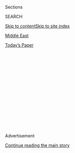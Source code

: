 <div id="app">

<div>

<div>

<div>

<div class="NYTAppHideMasthead css-1q2w90k e1suatyy0">

<div class="section css-ui9rw0 e1suatyy2">

<div class="css-eph4ug er09x8g0">

<div class="css-6n7j50">

</div>

<span class="css-1dv1kvn">Sections</span>

<div class="css-10488qs">

<span class="css-1dv1kvn">SEARCH</span>

</div>

[Skip to content](#site-content)[Skip to site index](#site-index)

</div>

<div id="masthead-section-label" class="css-1wr3we4 eaxe0e00">

[Middle
East](https://www.nytimes3xbfgragh.onion/section/world/middleeast)

</div>

<div class="css-10698na e1huz5gh0">

</div>

</div>

<div id="masthead-bar-one" class="section hasLinks css-15hmgas e1csuq9d3">

<div class="css-uqyvli e1csuq9d0">

</div>

<div class="css-1uqjmks e1csuq9d1">

</div>

<div class="css-9e9ivx">

[](https://myaccount.nytimes3xbfgragh.onion/auth/login?response_type=cookie&client_id=vi)

</div>

<div class="css-1bvtpon e1csuq9d2">

[Today’s
Paper](https://www.nytimes3xbfgragh.onion/section/todayspaper)

</div>

</div>

</div>

</div>

<div data-aria-hidden="false">

<div id="site-content" data-role="main">

<div>

<div class="css-1aor85t" style="opacity:0.000000001;z-index:-1;visibility:hidden">

<div class="css-1hqnpie">

<div class="css-epjblv">

<span class="css-17xtcya">[Middle
East](/section/world/middleeast)</span><span class="css-x15j1o">|</span><span class="css-fwqvlz">A
Saudi Morals Enforcer Called for a More Liberal Islam. Then the Death
Threats
Began.</span>

</div>

<div class="css-k008qs">

<div class="css-1iwv8en">

<span class="css-18z7m18"></span>

<div>

</div>

</div>

<span class="css-1n6z4y">https://nyti.ms/29NMIES</span>

<div class="css-1705lsu">

<div class="css-4xjgmj">

<div class="css-4skfbu" data-role="toolbar" data-aria-label="Social Media Share buttons, Save button, and Comments Panel with current comment count" data-testid="share-tools">

  - 
  - 
  - 
  - 
    
    <div class="css-6n7j50">
    
    </div>

  - 
  - 

</div>

</div>

</div>

</div>

</div>

</div>

<div id="NYT_TOP_BANNER_REGION" class="css-13pd83m">

</div>

<div id="top-wrapper" class="css-1sy8kpn">

<div id="top-slug" class="css-l9onyx">

Advertisement

</div>

[Continue reading the main
story](#after-top)

<div class="ad top-wrapper" style="text-align:center;height:100%;display:block;min-height:250px">

<div id="top" class="place-ad" data-position="top" data-size-key="top">

</div>

</div>

<div id="after-top">

</div>

</div>

<div id="sponsor-wrapper" class="css-1hyfx7x">

<div id="sponsor-slug" class="css-19vbshk">

Supported by

</div>

[Continue reading the main
story](#after-sponsor)

<div id="sponsor" class="ad sponsor-wrapper" style="text-align:center;height:100%;display:block">

</div>

<div id="after-sponsor">

</div>

</div>

<div class="css-1vkm6nb ehdk2mb0">

# A Saudi Morals Enforcer Called for a More Liberal Islam. Then the Death Threats Began.

</div>

<div class="css-79elbk" data-testid="photoviewer-wrapper">

<div class="css-z3e15g" data-testid="photoviewer-wrapper-hidden">

</div>

<div class="css-1a48zt4 ehw59r15" data-testid="photoviewer-children">

![<span class="css-16f3y1r e13ogyst0" data-aria-hidden="true">Saudi
women standing on the opposite side of the hall from the men at the Amex
Luxury Expo in Riyadh in
March.</span><span class="css-cnj6d5 e1z0qqy90" itemprop="copyrightHolder"><span class="css-1ly73wi e1tej78p0">Credit...</span><span><span>Sergey
Ponomarev for The New York
Times</span></span></span>](https://static01.graylady3jvrrxbe.onion/images/2016/07/11/world/11saudi1/11saudi1-articleLarge.jpg?quality=75&auto=webp&disable=upscale)

</div>

</div>

<div class="css-xt80pu e12qa4dv0">

<div class="css-18e8msd">

<div class="css-vp77d3 epjyd6m0">

<div class="css-1baulvz">

By [<span class="css-1baulvz last-byline" itemprop="name">Ben
Hubbard</span>](http://www.nytimes3xbfgragh.onion/by/ben-hubbard)

</div>

</div>

  - July 10,
    2016

  - 
    
    <div class="css-4xjgmj">
    
    <div class="css-d8bdto" data-role="toolbar" data-aria-label="Social Media Share buttons, Save button, and Comments Panel with current comment count" data-testid="share-tools">
    
      - 
      - 
      - 
      - 
        
        <div class="css-6n7j50">
        
        </div>
    
      - 
      - 
    
    </div>
    
    </div>

</div>

</div>

<div class="section meteredContent css-1r7ky0e" name="articleBody" itemprop="articleBody">

<div class="css-1fanzo5 StoryBodyCompanionColumn">

<div class="css-53u6y8">

JIDDA, Saudi Arabia — For most of his adult life, Ahmed Qassim al-Ghamdi
worked among the bearded enforcers of Saudi Arabia. He was a dedicated
employee of the Commission for the Promotion of Virtue and the
Prevention of Vice — known abroad as the religious police — serving with
the front-line troops protecting the Islamic kingdom from
Westernization, secularism and anything but the most conservative
Islamic practices.

Some of that resembled ordinary police work: busting drug dealers and
bootleggers in a country that bans alcohol. But the men of “the
Commission,” as Saudis call it, spent most of their time maintaining the
puritanical public norms that set Saudi Arabia apart not only from the
West, but from most of the Muslim world.

A key offense was ikhtilat, or unauthorized mixing between men and
women. The kingdom’s clerics warn that it could lead to fornication,
adultery, broken homes, children born of unmarried couples and
full-blown societal collapse.

For years, Mr. Ghamdi stuck with the program and was eventually put in
charge of the Commission for the region of Mecca, Islam’s holiest city.
Then he had a reckoning and began to question the rules. So he turned to
the Quran and the stories of the Prophet Muhammad and his companions,
considered the exemplars of Islamic conduct. What he found was striking
and life altering: There had been plenty of mixing among the first
generation of Muslims, and no one had seemed to mind.

</div>

</div>

<div class="css-1fanzo5 StoryBodyCompanionColumn">

<div class="css-53u6y8">

So he spoke out. In articles and television appearances, he argued that
much of what Saudis practiced as religion was in fact Arabian cultural
practices that had been mixed up with their faith.

There was no need to close shops for prayer, he said, nor to bar women
from driving, as Saudi Arabia does. At the time of the Prophet, women
rode around on camels, which he said was far more provocative than
veiled women piloting S.U.V.s.

He even said that while women should conceal their bodies, they needed
to cover their faces only if they chose to do so. And to demonstrate the
depth of his own conviction, Mr. Ghamdi went on television with his
wife, Jawahir, who smiled to the camera, her face bare and adorned with
a dusting of makeup.

It was like a bomb inside the kingdom’s religious establishment,
threatening the social order that granted prominence to the sheikhs and
made them the arbiters of right and wrong in all aspects of life. He
threatened their control.

Mr. Ghamdi’s colleagues at work refused to speak to him. Angry calls
poured into his cellphone and anonymous death threats hit him on
Twitter. Prominent sheikhs took to the airwaves to denounce him as an
ignorant upstart who should be punished, tried — and even tortured.

</div>

</div>

<div class="css-1fanzo5 StoryBodyCompanionColumn">

<div class="css-53u6y8">

## Challenge of Understanding

I had come to Saudi Arabia to explore Wahhabism, the hyper-conservative
Saudi strain of Sunni Islam that is often blamed for fueling intolerance
around the world — and nurturing terrorism. I spent weeks in Riyadh,
Jidda and other cities speaking with sheikhs, imams, religious
professors and many others as I tried to peel back the layers of a
closed and private society.

For the Western visitor, Saudi Arabia is a baffling mix of modern
urbanism, desert culture and the never-ending effort to adhere to a
rigid interpretation of scriptures that are more than 1,000 years old.
It is a kingdom flooded with oil wealth, skyscrapers, S.U.V.s and
shopping malls, where questions about how to invest money, interact with
non-Muslims or even treat cats are answered with quotes from the Quran
or stories about the Prophet Muhammad.

Religion is woven into daily life. Banks employ clerics to ensure they
follow Shariah law. Mannequins lack heads because of religious
sensitivities to showing the human form. And schoolbooks detail how boys
should cut their hair, how girls should cover their bodies and how often
a person should trim his or her pubic hair.

While Islam is meant to be a complete program for human life,
interpretation is key when it comes to practices. The Saudi
interpretation is steeped in the conservatism of central Arabia,
especially regarding relations between women and men.

In public, most women wear baggy black gowns called abayas, designed to
hide their forms, as well as veils that cover their hair and faces, with
only thin slits for their eyes. Restaurants have separate sections for
“families,” meaning groups that include women, and for “singles,”
which means men.

Many Saudis mix in private, and men and women can usually meet in hotel
lobbies with little problem. Others do not want to mix and see gender
segregation as part of their cultural identity. In some conservative
circles, men go their whole lives without seeing the faces of women
other than their immediate family — even their brothers’ wives.

Inside the kingdom, all other religions are suppressed. Not only are
there no public churches, there is no Church’s Chicken. (It is called
[Texas
Chicken](http://www.texaschickenme.com/ksa/company/about_texas_chicken_ksa)
in the kingdom.) When asked about this, Saudis deny that this reflects
intolerance. They compare their country to the Vatican, saying it is a
unique place for Muslims, with its own rules.

</div>

</div>

<div class="css-1fanzo5 StoryBodyCompanionColumn">

<div class="css-53u6y8">

Officials I spoke with were upset by the kingdom’s increasingly troubled
reputation abroad and said over and over that they supported “moderate
Islam.”

</div>

</div>

<div style="max-width:100%;margin:0 auto">

<div class="css-17dprlf" data-id="100000004554191" data-slug="saudi-read-in-arabic" style="max-width:300px">

</div>

</div>

<div class="css-1fanzo5 StoryBodyCompanionColumn">

<div class="css-53u6y8">

But what exactly did they mean by “moderate Islam”? Unpacking that term
made it clear how wide the values gap is between Saudi Arabia and its
American ally. The kingdom’s “moderate Islam” publicly beheads
criminals, punishes apostates and prevents women from traveling abroad
without the permission of a male “guardian.”

Don’t even ask about gay rights.

Instead of calls for jihad, what I heard were religious leaders
insisting that the faithful obey the state. The Saudi royal family is
terrified that the jihadist fervor inflaming the region will catch fire
at home and threaten its control. So it has marshaled the state’s
religious apparatus to condemn the jihadists and proclaim the religious
duty of obedience to the rulers.

And while it was once common, I heard little disparaging talk about
Christians and Jews, although it was open season on Shiites, whose faith
is frequently bashed as part of the rivalry with Iran.

The only Saudis who suggested I was an infidel were children.

Once, a Saudi journalist proudly introduced me to his 9-year-old
daughter, whom he had put in private school so she could study English.

“What is your name?” I asked.

“My name is Dana,” she said.

“How old are you?”

“I am 9.”

“When is your birthday?”

</div>

</div>

<div class="css-1fanzo5 StoryBodyCompanionColumn">

<div class="css-53u6y8">

Confused, she switched to Arabic.

“We don’t have that in Saudi Arabia,” she said. “That’s an infidel
holiday.”

Shocked, her father asked where she had learned that, and she fetched
one of her government-issued textbooks, flipping to a lesson that listed
“forbidden holidays”: Christmas and Thanksgiving. Birthdays had been
part of the same lesson.

Another time, I met a religious friend for coffee, and he brought his
two young sons. When the call to prayer sounded, my friend went to pray.
His sons, confused that I did not follow, looked at me wide-eyed and
asked, “Are you an infidel?”

## What Is a Wahhabi?

The first thing many Saudis will tell you about Wahhabism is that it
does not exist.

“There is no such thing as Wahhabism,” Hisham al-Sheikh told me the
first time we met. “There is only true Islam.”

The irony is that fewer people have a purer Wahhabi pedigree than Mr.
Sheikh, a direct descendant of the cleric who started it all.

In the early 18th century, Sheikh Mohammed ibn Abdul-Wahhab called for a
religious reformation in central Arabia. Feeling that Islam had been
corrupted by practices like the veneration of saints and tombs, he
called for the stripping away of “innovations” and the return to what he
considered the pure religion.

He formed an alliance with a chieftain named Mohammed ibn Saud that has
underpinned the area’s history ever since. Then the Saud family assumed
political leadership while Sheikh Abdul-Wahhab and his descendants gave
legitimacy to their rule and managed religious affairs.

</div>

</div>

<div class="css-1fanzo5 StoryBodyCompanionColumn">

<div class="css-53u6y8">

That mix proved potent among the warring Arabian tribes, as Wahhabi
clerics provided justification for military conquest in some cases:
Those who resisted the House of Saud were not just enemies, but infidels
who deserved the sword.

The first Saudi state was destroyed by the Ottomans in 1818, and
attempts to build another failed until the early 20th century, when King
Abdulaziz al-Saud undertook a campaign that put him in control of most
of the Arabian Peninsula.

But the king faced a choice: to continue expansionary jihad, which would
have invited conflict with the British, or to build a modern state. He
chose the latter, even crushing a group of his own warriors who refused
to stop fighting.

Since then, the alliance between the royal family and the clerics has
endured, although the tensions between the quest for ideological purity
and the exigencies of modern statehood remain throughout Saudi society.

Fast forward to 2016, and the main players have transformed because of
time and oil wealth. The royal family has grown from a group of scrappy
desert dwellers into a sprawling clan awash in palaces and private jets.
The Wahhabi establishment has evolved from a puritan reform movement
into a bloated state bureaucracy.

</div>

</div>

<div class="css-79elbk" data-testid="photoviewer-wrapper">

<div class="css-z3e15g" data-testid="photoviewer-wrapper-hidden">

</div>

<div class="css-1a48zt4 ehw59r15" data-testid="photoviewer-children">

![<span class="css-16f3y1r e13ogyst0" data-aria-hidden="true">Ahmed
Qassim al-Ghamdi and his wife, Jawahir, on TV in 2014. His appearance
prompted attacks from conservative Saudi
clerics.</span>](https://static01.graylady3jvrrxbe.onion/images/2016/07/11/world/11saudi2/11saudi2-articleLarge.jpg?quality=75&auto=webp&disable=upscale)

</div>

</div>

<div class="css-1fanzo5 StoryBodyCompanionColumn">

<div class="css-53u6y8">

It consists of universities that churn out graduates trained in
religious disciplines; a legal system in which judges apply Shariah law;
a council of top clerics who advise the king; a network of offices that
dispense fatwas, or religious opinions; a force of religious police who
monitor public behavior; and tens of thousands of mosque imams who can
be tapped to deliver the government’s message from the pulpit.

</div>

</div>

<div class="css-1fanzo5 StoryBodyCompanionColumn">

<div class="css-53u6y8">

The call to prayer sounds five times a day from mosques and inside of
malls so clearly that many Saudis use it to organize their days.

“Let’s meet after the sunset prayer,” they would tell me, sometimes
unsure what time that was. So I installed an app on my phone that let me
look up prayer times and buzzed when the call sounded.

And so it was, after the sunset prayer, that I met Mr. Sheikh, a proud
sixth-generation descendant of Mohammed ibn Abdul-Wahhab.

He was a portly man of 42 who wore a long white robe and covered his
head with a schmag, or checkered cloth. His beard was long and he had no
mustache, in imitation of the Prophet Muhammad, and he squinted through
reading glasses perched on his nose while peering at his iPhone.

We sat on purple couches in the music-free lobby of a Riyadh hotel and
shared dates and coffee while he answered my questions about Islam in
Saudi Arabia.

“I am an open-minded person,” he told me early on.

It was clear that he hoped I would become a Muslim.

His life had been defined by the religious establishment, but he proved
to be a case study in the complexity of terms like “modern” and
“traditional” in Saudi Arabia. He had memorized the Quran at a young
age and studied with prominent clerics before completing his doctorate
in Shariah, with his thesis on how technology changed the application of
Shariah.

</div>

</div>

<div class="css-1fanzo5 StoryBodyCompanionColumn">

<div class="css-53u6y8">

Now he had a successful career and a host of religious jobs. He trained
judges for the Shariah courts, advised the minister of Islamic affairs,
wrote studies for the clerics who advise the king and served on the
Shariah board of the Medgulf insurance company. On Fridays, he preached
at a mosque near his mother’s house and welcomed visitors who came to
see his uncle, the grand mufti.

He had traveled extensively abroad, and when he found out I was American
he told me that he loved the United States. He had visited Oregon, New
York, Massachusetts and Los Angeles. On one trip, he visited a
synagogue. On another, a black church. He had also visited an Amish
community, which he found fascinating.

A relative of his lived in Montgomery, Ala., and he had spent happy
months there, often visiting the local Islamic center. The hardest part,
he said, was Ramadan, because there were few eateries open late that did
not have bars.

“All I had was IHOP,” he said.

He said Islam did not forbid doing business or having friendships with
Christians or Jews. He opposed Shiite beliefs and practices, but said it
was wrong to do as the extremists of the Islamic State and declare
takfir, or infidelity, on entire groups.

When it came to birthdays, which many Saudi clerics condemn, he said he
did not oppose them, although his wife did, so their children did not go
to birthday parties. But they had celebrations of their own, he said,
showing me a video on his phone of his family gathered around a cake
bearing the face of his son Abdullah, 15, who had just memorized the
Quran. They lit sparklers and cheered, but did not sing.

He was on the fence about music, which many Wahhabis also forbid. He
said he had no problem with background music in restaurants, but opposed
music that put listeners in a state similar to drunkenness, causing them
to jump around and bang their heads.

“We have something better,” he said. “You can listen to the Quran.”

Since much of what differentiates Saudi Arabia is the place of women, I
wanted to talk to a conservative Saudi woman, which was tricky because
most would refuse to meet with any unrelated male — let alone a
non-Muslim correspondent from the United States. So I had a female Saudi
colleague, Sheikha al-Dosary, contact Mr. Sheikh’s wife, Meshael, who
said she would meet me.

</div>

</div>

<div class="css-1fanzo5 StoryBodyCompanionColumn">

<div class="css-53u6y8">

But I asked Mr. Sheikh’s permission.

“She is very busy,” he said, and changed the subject.

So Ms. Sheikh met Ms. Dosary at a women’s coffee shop in Riyadh, where
women can uncover their faces and hair.

Her marriage to Mr. Sheikh had been arranged, she said. They met once
for less than an hour before they were married, and he had seen her
face.

</div>

</div>

<div class="css-79elbk" data-testid="photoviewer-wrapper">

<div class="css-z3e15g" data-testid="photoviewer-wrapper-hidden">

</div>

<div class="css-1a48zt4 ehw59r15" data-testid="photoviewer-children">

<div class="css-1xdhyk6 erfvjey0">

<span class="css-1ly73wi e1tej78p0">Image</span>

<div class="css-zjzyr8">

<div data-testid="lazyimage-container" style="height:258.4222222222222px">

</div>

</div>

</div>

<span class="css-16f3y1r e13ogyst0" data-aria-hidden="true">A Friday
Prayer in April at the Fahed bin Saidaan mosque in
Riyadh.</span><span class="css-cnj6d5 e1z0qqy90" itemprop="copyrightHolder"><span class="css-1ly73wi e1tej78p0">Credit...</span><span>Sergey
Ponomarev for The New York Times</span></span>

</div>

</div>

<div class="css-1fanzo5 StoryBodyCompanionColumn">

<div class="css-53u6y8">

“It was hard for me to look at him or to check him out as I was so shy,”
she said.

They were cousins. He was 21; she was 16. He agreed to her condition for
marriage that she continue her studies, and she was now working on a
doctorate in education while raising their four children.

She disputed the Western idea that Saudi women lack rights.

“They believe we are oppressed because we don’t drive, but that is
incorrect,” Ms. Sheikh said, adding that driving would be a hassle in
Riyadh’s snarled traffic.

“Here women are respected and honored in many ways you don’t find in the
West,” she continued.

She, too, is a descendant of Sheikh Abdul-Wahhab and said proudly that
her grandfather had founded the kingdom’s religious police. “Praise God
that we have the Commission to protect our country,” she said.

## A Flurry of Fatwas

The primacy of Islam in Saudi life has led to a huge religious sphere
that extends beyond the state’s official clerics. Public life is filled
with celebrity sheikhs whose moves, comments and conflicts Saudis track
just as Americans follow Hollywood actors. There are old sheikhs and
young sheikhs, sheikhs who used to be extremists and now preach
tolerance, sheikhs whom women find sexy, and a [black
sheikh](http://www.nytimes3xbfgragh.onion/2009/04/11/world/middleeast/11saudi.html)
who has compared himself to Barack Obama.

</div>

</div>

<div class="css-1fanzo5 StoryBodyCompanionColumn">

<div class="css-53u6y8">

In the kingdom’s [hyper-wired
society](http://www.nytimes3xbfgragh.onion/2015/05/23/world/middleeast/saudi-arabia-youths-cellphone-apps-freedom.html?_r=0 "The New York Times"),
they compete for followers on Twitter, Facebook and Snapchat. The grand
mufti, the state’s highest religious official, has a regular television
show, too.

Their embrace of technology runs counter to the history of Wahhabi
clerics rejecting nearly everything new as a threat to the religion.
Formerly banned items include the telegraph, the radio, the camera,
soccer, girls’ education and televisions, whose introduction in the
1960s caused outrage.

For Saudis, trying to navigate what is permitted, halal, and what is
not, haram, can be challenging. So they turn to clerics for fatwas, or
nonbinding religious rulings. While some may get a lot of attention — as
when Ayatollah Ruhollah Khomeini of Iran called for killing the author
Salman Rushdie — most concern the details of religious practice. Others
can reveal the sometimes comical contortions that clerics go through to
reconcile modernity with their understanding of religion.

There was, for example, the cleric who appeared to call for the [death
of Mickey
Mouse](https://www.youtube.com/watch?v=j7IpMIhR6Yg "YouTube video"),
then tried to backtrack. Another prominent cleric [issued a
clarification](http://english.alarabiya.net/en/variety/2014/03/18/Saudi-cleric-claims-he-didn-t-issue-a-fatwa-against-all-you-can-eat-buffets.html)
that he had not in fact forbidden all-you-can-eat buffets. That same
sheikh was recently asked about people taking photos with cats. He
[responded](https://www.youtube.com/watch?v=aCMLdH1O6YU) that the feline
presence was irrelevant; the photos were the problem.

“Photography is not permitted unless necessary,” he said. “Not with
cats, not with dogs, not with wolves, not with anything.”

The government has sought to control the flow of religious opinions with
official fatwa institutions. But state-sanctioned fatwas have provoked
laughter, too, like [the
fatwa](http://alifta.com/Fatawa/fatawacoeval.aspx?languagename=en&View=Page&HajjEntryID=0&HajjEntryName=&RamadanEntryID=0&RamadanEntryName=&NodeID=4655&PageID=14440&SectionID=7&SubjectPageTitlesID=15174&MarkIndex=3&0#Intensiveintellectualinvasion)
calling spending money on Pokemon products “cooperation in sin and
transgression.”

While the government seeks to get more women into the work force, the
state fatwa organization preaches on the “[danger of women joining men
in the
workplace](http://alifta.com/Fatawa/fatawaChapters.aspx?languagename=en&View=Page&PageID=75&PageNo=1&BookID=14&TopFatawa=true),”
which it calls “the reason behind the destruction of societies.”

</div>

</div>

<div class="css-1fanzo5 StoryBodyCompanionColumn">

<div class="css-53u6y8">

And there are fatwas that arm extremists with religious justification.
There is one fatwa, [still available in English on a government
website](http://alifta.com/Fatawa/fatawacoeval.aspx?languagename=en&View=Page&HajjEntryID=0&HajjEntryName=&RamadanEntryID=0&RamadanEntryName=&NodeID=4661&PageID=6286&SectionID=7&SubjectPageTitlesID=6338&MarkIndex=0&0#WhydoesIslamnotprohibitslavery)
and signed by the previous grand mufti, that states, “Whoever refuses to
follow the straight path deserves to be killed or enslaved in order to
establish justice, maintain security and peace and safeguard lives,
honor and property.”

It goes on: “Slavery in Islam is like a purifying machine or sauna in
which those who are captured enter to wash off their dirt and then they
come out clean, pure and safe, from another door.”

Once while we were having coffee, Mr. Sheikh answered his cellphone,
listened seriously and issued a fatwa on the spot. He got such calls
frequently.

The query had been about where a pilgrim headed to Mecca had to don the
white cloths of ritual purity — an easy one. The answer, in this case,
was Jidda. Others were harder, and he demurred if he was not sure. Once,
a woman asked about fake eyelashes. He told her that he did not know,
but thought about it later and decided they were fine, on one condition:
“that there is no cheating involved.”

A woman, for example, could put them on before a man came to propose.

“And then after they get married, they’re gone\!” he said. “That is not
permitted.”

One Friday, Mr. Sheikh took me to see his uncle, Grand Mufti Abdulaziz
al-Sheikh.

We entered a vast reception hall near the mufti’s house in Riyadh, with
padded benches along the walls where a dozen bearded students sat. In
the center, on a raised armchair, sat the mufti, his feet in brown socks
and perched on a pillow. The students read religious texts, and the
mufti interjected with commentary. He was 75, Mr. Sheikh said, and had
been blind since age 14, when a German doctor carried out a failed
operation on his
eyes.

</div>

</div>

<div style="max-width:100%;margin:0 auto">

<div class="css-17dprlf" data-id="100000004428180" data-slug="saudi-series-box" style="max-width:300px">

</div>

</div>

<div class="css-1fanzo5 StoryBodyCompanionColumn">

<div class="css-53u6y8">

Mr. Sheikh said I could ask him a question, so I asked how he responded
to those who compared Wahhabism to the Islamic State.

</div>

</div>

<div class="css-1fanzo5 StoryBodyCompanionColumn">

<div class="css-53u6y8">

“That is all lies and slander. Daesh is an aggressive, tyrannous group
that has no relation,” he said, using another term for the Islamic
State.

After a pause, he asked, “Why don’t you become a Muslim?”

I responded that I was from a Christian family.

“The religion you follow has no source,” he said, adding that I should
accept the Prophet Muhammad’s revelation.

“Your religion is not a religion,” he said. “In the end, you will have
to face God.”

## The Unexpected Reformer

The first time I met Mr. Ghamdi, 51, formerly of the religious police,
was this year in a sitting room in his apartment in Jidda, the port city
on the Red Sea. The room had been outfitted to look like a Bedouin tent.
Burgundy fabric adorned the walls, gold tassels hung from the ceiling,
and carpets covered the floor, to which Mr. Ghamdi pressed his forehead
in prayer during breaks in our conversation.

He spoke of how the world of sheikhs, fatwas and the meticulous
application of religion to everything had defined his life.

But that world — his world — had frozen him out.

Little in his background suggested that he would become a religious
reformer. While at a university, he quit a job at the customs office in
the Jidda port because a sheikh told him that collecting duties was
haram.

</div>

</div>

<div class="css-1fanzo5 StoryBodyCompanionColumn">

<div class="css-53u6y8">

After graduation, he studied religion in his spare time and handled
international accounts for a government office — a job requiring travel
to non-Muslim countries.

“The clerics at that time were releasing fatwas that it was not right to
travel to the countries of the infidels unless it was necessary,” Mr.
Ghamdi said.

So he quit.

Then he taught economics at a technical school in Saudi Arabia, but
didn’t like that it taught only capitalism and socialism. So he said
he had added material on Islamic finance, but the students complained
about the extra work, and he left.

He finally landed a job that he felt was consistent with his religious
convictions, as a member of the Commission in Jidda.

Over the next few years, he transferred to Mecca and cycled through
different positions. There were occasional prostitution cases, and the
force sometimes caught sorcerers — who can be beheaded if convicted in
court.

But he developed reservations about how the force worked. His
colleagues’ religious zeal sometimes led them to overreact, breaking
into people’s homes or humiliating detainees.

“Let’s say someone drank alcohol,” he said. “That does not represent an
attack on the religion, but they exaggerated in how they treated
people.”

</div>

</div>

<div class="css-1fanzo5 StoryBodyCompanionColumn">

<div class="css-53u6y8">

At one point, Mr. Ghamdi was assigned to review cases and tried to use
his position to report abuses and force agents to return items they had
wrongfully confiscated, he said.

He recalled the case of an older, single man who was reported to receive
two young women in his home on the weekends. Since the man did not pray
at the mosque, his neighbors suspected he was up to no good, so the
Commission raided the house and caught the man red-handed — visiting
with his daughters.

“Often, people were humiliated in inhuman ways, and that humiliation
could cause hatred of religion,” Mr. Ghamdi
said.

</div>

</div>

<div class="css-79elbk" data-testid="photoviewer-wrapper">

<div class="css-z3e15g" data-testid="photoviewer-wrapper-hidden">

</div>

<div class="css-1a48zt4 ehw59r15" data-testid="photoviewer-children">

<div class="css-1xdhyk6 erfvjey0">

<span class="css-1ly73wi e1tej78p0">Image</span>

<div class="css-zjzyr8">

<div data-testid="lazyimage-container" style="height:257.77777777777777px">

</div>

</div>

</div>

<span class="css-16f3y1r e13ogyst0" data-aria-hidden="true">Saudi women
at the Amex Luxury Expo in
Riyadh.</span><span class="css-cnj6d5 e1z0qqy90" itemprop="copyrightHolder"><span class="css-1ly73wi e1tej78p0">Credit...</span><span>Sergey
Ponomarev for The New York Times</span></span>

</div>

</div>

<div class="css-1fanzo5 StoryBodyCompanionColumn">

<div class="css-53u6y8">

In 2005, the head of the Commission for the Mecca region died, and Mr.
Ghamdi was promoted. It was a big job, with some 90 stations throughout
a large, diverse area containing Islam’s holiest sites. He did his best
to keep up, while worrying that the Commission’s focus was misguided.

In private, he looked to the scriptures and the sayings of the Prophet
Muhammad for guidance on what was halal and what was haram, and he
documented his findings.

“I was surprised because we used to hear from the scholars, ‘Haram,
haram, haram,’ but they never talked about the evidence,” he said.

</div>

</div>

<div class="css-1fanzo5 StoryBodyCompanionColumn">

<div class="css-53u6y8">

Realizing the gravity of such a conclusion for someone in his position,
he stayed silent and filed the document away.

But his conclusions would, soon, emerge.

Around the time he was rethinking his worldview, King Abdullah, then the
monarch, announced plans to open a world-class university, the [King
Abdullah University of Science and
Technology](https://www.kaust.edu.sa/en "KAUST"), or Kaust. What shocked
the kingdom’s religious establishment was his decision to not segregate
students by gender, nor impose a dress code on women.

Kaust followed the precedent of Saudi Aramco, the state oil company,
which had also been shielded from clerical interference, highlighting
one of the great contradictions of Saudi Arabia: Regardless of how much
the royal family lauds its Islamic values, when it wants to earn money
or innovate, it does not turn to the clerics for advice. It puts up a
wall and locks them out.

Most clerics kept quiet out of deference to the king. But one member of
the top clerical body addressed the issue on a call-in show, warning of
the dangers of mixed universities: sexual harassment; men and women
flirting and getting distracted from their studies; husbands growing
jealous of their wives; rape.

“Mixing has many corrupting factors, and its evil is great,” said the
cleric, Sheikh Saad al-Shathri, adding that if the king had known this
was the plan, he would have stopped it.

But mixing was in fact the king’s idea, and he was not amused. He
dismissed the sheikh with a royal decree.

From his office in Mecca, Mr. Ghamdi watched, frustrated that the
clerics were not backing a project he felt was good for the kingdom.

</div>

</div>

<div class="css-1fanzo5 StoryBodyCompanionColumn">

<div class="css-53u6y8">

So after praying about it, he retrieved his report and boiled it down to
two long articles that were published in the newspaper Okaz in 2009.

They were the first strikes in a yearslong battle between Mr. Ghamdi and
the religious establishment. He followed with other articles, went on TV
and faced off against other clerics who insulted him and marshaled their
own evidence from the scriptures. His colleagues at the Commission
shunned him, so he requested — and was swiftly granted — early
retirement.

Once off the force, he questioned other practices: forcing shops to
close during prayer times and urging people to go to the mosque,
requiring face veils, barring women from driving.

Each comment lit a new inferno. A woman once asked him on Twitter if she
could not only show her face, but also wear makeup. Sure, Mr. Ghamdi
said, setting off new attacks.

Then in 2014, he was to appear on a popular talk show, and the producers
[filmed a
segment](http://www.mbc.net/ar/programs/badriya/articles/-%D8%A8%D8%AF%D8%B1%D9%8A%D8%A9--%D8%AA%D8%B3%D8%AA%D8%B6%D9%8A%D9%81--%D8%A7%D9%84%D8%BA%D8%A7%D9%85%D8%AF%D9%8A--%D9%85%D8%B9-%D8%B2%D9%88%D8%AC%D8%AA%D9%87-%D9%81%D9%8A-%D8%A3%D9%88%D9%84-%D8%B8%D9%87%D9%88%D8%B1-%D9%84%D9%87%D8%A7.html "Talk show segment")
about him and his wife, who appeared with her face showing and said she
supported him.

Harsh responses came from the top of the religious establishment.

Many attacked his religious credentials, saying he was not really a
sheikh — a dubious accusation since there is no standard qualification
to be one. They targeted his résumé, too, saying he had no degree in
religion and pointing out, correctly, that his doctorate was from
[Ambassador University
Corporation](http://www.ambassador-university.com/index.php?option=com_content&task=view&id=21&Itemid=43),
a diploma mill that gives degrees based on work experience “in the
Middle East.”

“There is no doubt that this man is bad,”
[said](https://www.youtube.com/watch?v=mY35rIEFCO8&app=desktop) Sheikh
Saleh al-Luheidan, a member of the top clerical body. “It is necessary
for the state to assign someone to summon and torture
him.”

</div>

</div>

<div class="css-79elbk" data-testid="photoviewer-wrapper">

<div class="css-z3e15g" data-testid="photoviewer-wrapper-hidden">

</div>

<div class="css-1a48zt4 ehw59r15" data-testid="photoviewer-children">

<div class="css-1xdhyk6 erfvjey0">

<span class="css-1ly73wi e1tej78p0">Image</span>

<div class="css-zjzyr8">

<div data-testid="lazyimage-container" style="height:257.77777777777777px">

</div>

</div>

</div>

<span class="css-16f3y1r e13ogyst0" data-aria-hidden="true">A Saudi
street market vendor conducting an auction of antiques in downtown
Riyadh.</span><span class="css-cnj6d5 e1z0qqy90" itemprop="copyrightHolder"><span class="css-1ly73wi e1tej78p0">Credit...</span><span>Sergey
Ponomarev for The New York Times</span></span>

</div>

</div>

<div class="css-1fanzo5 StoryBodyCompanionColumn">

<div class="css-53u6y8">

The grand mufti addressed the issue [on his call-in
show](https://www.youtube.com/watch?v=BxXin1ITQvM), saying that the veil
was “a necessary order and an Islamic creation” and calling on the
kingdom’s television channels to ban content that “corrupts the religion
and the morals and values of society.”

If the clerical attacks on Mr. Ghamdi were loud, the blowback from
society was more painful. His tribe issued a statement, disowning him
and calling him “troubled and confused.” His cellphone rang day and
night with callers shouting at him. He came home to find graffiti on the
wall of his house. And a group of men showed up at his door, demanding
to “mix” with the family’s women. His sons — he has nine children —
called the police.

Before the dust-up, Mr. Ghamdi had also delivered Friday sermons at a
mosque in Mecca, earning a government stipend. But the congregation
complained after he spoke out, and he was asked to stay home, later
losing his pay.

Mr. Ghamdi had not broken any laws and never faced legal action. But in
Saudi Arabia’s close-knit society, the attacks echoed through his
family. The relatives of his eldest son’s fiancée called off their
wedding, not wanting to associate their family with his.

“Are you with your brother or with me?” Mr. Ghamdi said his sister’s
husband had asked her. “She said, ‘I am with my brother.’” They soon
divorced.

Mr. Ghamdi’s son Ammar, 15, was taunted at school. Ammar said another
boy had once asked him: “How did your mom go on TV? That’s not right.
You have no manners.”

</div>

</div>

<div class="css-1fanzo5 StoryBodyCompanionColumn">

<div class="css-53u6y8">

So Ammar punched him.

## Not a Place to Speak Up

One evening in Jidda, a university professor invited me to his home for
dinner. His wife, a doctor, joined us at the table, her hair covered
with a stylish veil.

They had recently been married and he joked that they were meant for
each other because she was good at cooking and he was good at eating.
His wife chuckled and gave him more soup.

I asked about Mr. Ghamdi.

“From what I read and what I saw, I think he’s right and he stood up for
what he believes in,” the professor said. “I admire that.”

The problem, he said, is that tolerance for opposing views is not taught
in Saudi society.

“Either follow what I say or I will classify you, I will hurt you, I
will push you out of the discussion,” he said. “This is anti-Islam. We
have many people thinking in different ways. You can fight, but you have
to live under the same roof.”

His wife had no problem with mixing or with women working, but did not
like that Mr. Ghamdi had caused a scandal by making his views public.
The royal family sets the rules, and it was inappropriate for subjects
to publicly campaign for changes, she said.

“He has to follow the ruler,” she said. “If everyone just comes out with
his own opinion, we’ll be in chaos.”

After dinner, a young cleric who works for the security services dropped
by. He, too, agreed with Mr. Ghamdi, but would not talk about it openly.
The response, he said, is part of the deep conservatism in the clerical
establishment that is impeding development.

</div>

</div>

<div class="css-1fanzo5 StoryBodyCompanionColumn">

<div class="css-53u6y8">

He often gave lectures to security officers, followed by discussions, he
said, and a common question he heard was, “Isn’t the military uniform
haram?” Many Wahhabi clerics preach against resembling the infidels,
leading to confusion.

He believed that wearing uniforms was fine, and worried that such narrow
thinking made people susceptible to extremism.

“It’s like in those American movies when they invent a robot and then
they lose control and it attacks them and the remote control stops
working,” he said.

The next day, the professor thanked me for my visit in a text message.

“I’d like to remind u that any story that would uncover the source may
hurt us. I trust your discretion,” he wrote, followed by three
flowers.

</div>

</div>

<div class="css-79elbk" data-testid="photoviewer-wrapper">

<div class="css-z3e15g" data-testid="photoviewer-wrapper-hidden">

</div>

<div class="css-1a48zt4 ehw59r15" data-testid="photoviewer-children">

<div class="css-1xdhyk6 erfvjey0">

<span class="css-1ly73wi e1tej78p0">Image</span>

<div class="css-zjzyr8">

<div data-testid="lazyimage-container" style="height:257.77777777777777px">

</div>

</div>

</div>

<span class="css-16f3y1r e13ogyst0" data-aria-hidden="true">A fountain
in
Riyadh.</span><span class="css-cnj6d5 e1z0qqy90" itemprop="copyrightHolder"><span class="css-1ly73wi e1tej78p0">Credit...</span><span>Sergey
Ponomarev for The New York Times</span></span>

</div>

</div>

<div class="css-1fanzo5 StoryBodyCompanionColumn">

<div class="css-53u6y8">

All that was left, really, was to to speak with the Commission. What did
its leaders and rank and file think about all of this? But for a force
portrayed as ever-present and all powerful, it proved surprisingly shy.

I could not visit Mr. Ghamdi’s former office because non-Muslims are
barred from entering Mecca. So I had multiple contacts ask for
interviews with relatives who worked for the Commission, but they all
declined to speak. I called the Commission’s spokesman, who told me that
he was traveling and then stopped answering my calls.

</div>

</div>

<div class="css-1fanzo5 StoryBodyCompanionColumn">

<div class="css-53u6y8">

I even dropped by the Commission’s headquarters, a boxy, steel-and-glass
building on a Riyadh highway between a gas station and a car dealership.
Its website advertised open hours with the director, so I went to his
office, through halls filled with bearded men milling about and slick
banners proclaiming “A Policy of Excellence” and “Together Against
Corruption.”

“He didn’t come today,” the director’s secretary told me. “Maybe next
week.”

On my way out, two men invited me into an office and served me coffee.

“How do you like working for the Commission?” I asked.

“Everyone who chooses this job loves it,” one said. It was the work of
“the entire Islamic nation,” and it felt good “to bring people from
the darkness into the light.”

The other man had been on the force for 15 years and said he preferred
working in the office.

“You rest more in the administration,” he said. “Out there we have
problems with people. They call us the religious police. Criminals\!
Thieves\! You never get to rest out in the field.”

A scowling man appeared in the doorway and told me that I was not
allowed to talk to anyone. The first man soon left. The second offered
me more coffee, then tea, then forced me to take a bottle of water when
I left.

## Reform, the Hard Way

The first irony of Mr. Ghamdi’s situation is that many Saudis, including
members of the royal family and even important clerics, agree with him,
although mostly in private. And public mixing of the sexes in some
places — hospitals, conferences and in Mecca during the pilgrimage — is
common. In some Saudi cities it is not uncommon to see women’s faces, or
even their hair.

But there is a split in society between the conservatives who want to
maintain what they consider the kingdom’s pure Islamic identity and the
liberals (in the Saudi context) who want more personal freedoms.
Liberals make cases like Mr. Ghamdi’s all the time. But sheikhs don’t,
which is why he was branded a traitor.

</div>

</div>

<div class="css-1fanzo5 StoryBodyCompanionColumn">

<div class="css-53u6y8">

The second irony is that this year, Saudi Arabia instituted some of the
reform Mr. Ghamdi had called for.

It had been a rough year for the Commission. A
[video](https://www.youtube.com/watch?v=A6DlHxe7D-I&oref=https%3A%2F%2Fwww.youtube.com%2Fwatch%3Fv%3DA6DlHxe7D-I&has_verified=1)
went viral of a girl yelping as she was thrown to the ground outside a
Riyadh mall during a confrontation with the Commission, her abaya flying
over her head and exposing her legs and torso. For many Saudis, “the
Nakheel Mall girl” symbolized the Commission’s overreach.

Then the Commission arrested Ali al-Oleyani, a popular talk show host
who often criticized religious figures.
[Photos](http://hawl-alkhaleej.sa/8180.html) appeared online of Mr.
Oleyani in handcuffs with bottles of liquor. The photos were clearly
staged and apparently had been leaked as a form of character
assassination. Many people were outraged.

In April, the government responded with a surprise decree defanging the
religious police. It denied them the power to arrest, question or pursue
subjects, forced them to work with the police and advised them to be
“gentle and kind” in their interactions with citizens.

Mr. Ghamdi applauded the decision, although he remains an outcast, a
sheikh whose positions rendered him unemployable in the Islamic kingdom.

These days, he keeps a low profile because he still gets insults when he
appears in public. He has no job, but publishes regular newspaper
columns, mostly abroad.

Near the end of our last conversation, his wife, Jawahir, entered the
room, dressed in a black abaya, with her face showing. She shook my
hand, exuding a cloud of fragrance, and sat next to her husband.

</div>

</div>

<div class="css-1fanzo5 StoryBodyCompanionColumn">

<div class="css-53u6y8">

The experience had changed her life in unexpected ways, she said. And
like her husband, she had no regrets.

“We sent our message, and the goal was not for us to keep appearing and
to get famous,” she said. “It was to send a message to society that
religion is not customs and traditions. Religion is something else.”

</div>

</div>

</div>

<div>

</div>

<div>

</div>

<div>

</div>

<div>

<div id="bottom-wrapper" class="css-1ede5it">

<div id="bottom-slug" class="css-l9onyx">

Advertisement

</div>

[Continue reading the main
story](#after-bottom)

<div id="bottom" class="ad bottom-wrapper" style="text-align:center;height:100%;display:block;min-height:90px">

</div>

<div id="after-bottom">

</div>

</div>

</div>

</div>

</div>

## Site Index

<div>

</div>

## Site Information Navigation

  - [© <span>2020</span> <span>The New York Times
    Company</span>](https://help.nytimes3xbfgragh.onion/hc/en-us/articles/115014792127-Copyright-notice)

<!-- end list -->

  - [NYTCo](https://www.nytco.com/)
  - [Contact
    Us](https://help.nytimes3xbfgragh.onion/hc/en-us/articles/115015385887-Contact-Us)
  - [Work with us](https://www.nytco.com/careers/)
  - [Advertise](https://nytmediakit.com/)
  - [T Brand Studio](http://www.tbrandstudio.com/)
  - [Your Ad
    Choices](https://www.nytimes3xbfgragh.onion/privacy/cookie-policy#how-do-i-manage-trackers)
  - [Privacy](https://www.nytimes3xbfgragh.onion/privacy)
  - [Terms of
    Service](https://help.nytimes3xbfgragh.onion/hc/en-us/articles/115014893428-Terms-of-service)
  - [Terms of
    Sale](https://help.nytimes3xbfgragh.onion/hc/en-us/articles/115014893968-Terms-of-sale)
  - [Site
    Map](https://spiderbites.nytimes3xbfgragh.onion)
  - [Help](https://help.nytimes3xbfgragh.onion/hc/en-us)
  - [Subscriptions](https://www.nytimes3xbfgragh.onion/subscription?campaignId=37WXW)

</div>

</div>

</div>

</div>
